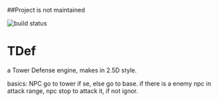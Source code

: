 ##Project is not maintained

![build status](https://travis-ci.org/AliEn707/TDef.svg?branch=master)

TDef
====
a Tower Defense engine, makes in 2.5D style.



basics:
NPC go to tower if se, else go to base. if there is a enemy npc in attack range, npc stop to attack it, if not ignor.



